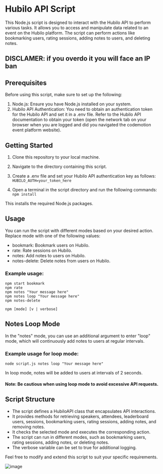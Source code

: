 # Hubilo API Script
This Node.js script is designed to interact with the Hubilo API to perform various tasks. It allows you to access and manipulate data related to an event on the Hubilo platform. The script can perform actions like bookmarking users, rating sessions, adding notes to users, and deleting notes.

## DISCLAMER: if you overdo it you will face an IP ban

## Prerequisites
Before using this script, make sure to set up the following:

1. Node.js: Ensure you have Node.js installed on your system.
2. Hubilo API Authentication: You need to obtain an authentication token for the Hubilo API and set it in a .env file. Refer to the Hubilo API documentation to obtain your token (open the network tab on your browser when you are logged and did you navigated the codemotion event platform website).

## Getting Started
1. Clone this repository to your local machine.
2. Navigate to the directory containing this script.
3. Create a .env file and set your Hubilo API authentication key as follows: ```HUBILO_AUTH=your_token_here```

4. Open a terminal in the script directory and run the following commands: ```npm install```

This installs the required Node.js packages.

## Usage
You can run the script with different modes based on your desired action. Replace mode with one of the following values:

- bookmark: Bookmark users on Hubilo.
- rate: Rate sessions on Hubilo.
- notes: Add notes to users on Hubilo.
- notes-delete: Delete notes from users on Hubilo.


### Example usage:
```
npm start bookmark
npm rate
npm notes "Your message here"
npm notes loop "Your message here"
npm notes-delete

npm [mode] [v | verbose]
```

## Notes Loop Mode
In the "notes" mode, you can use an additional argument to enter "loop" mode, which will continuously add notes to users at regular intervals.

### Example usage for loop mode:
```node script.js notes loop "Your message here"```

In loop mode, notes will be added to users at intervals of 2 seconds.

#### Note: Be cautious when using loop mode to avoid excessive API requests.

## Script Structure
- The script defines a HubiloAPI class that encapsulates API interactions.
- It provides methods for retrieving speakers, attendees, leaderboard users, sessions, bookmarking users, rating sessions, adding notes, and removing notes.
- It checks the selected mode and executes the corresponding action.
- The script can run in different modes, such as bookmarking users, rating sessions, adding notes, or deleting notes.
- The verbose variable can be set to true for additional logging.

Feel free to modify and extend this script to suit your specific requirements.

![image](https://github.com/k-i-o/codemotion-point-farmer/assets/68398653/fd3ca715-84ba-46d8-9413-1164f21a90d2)
